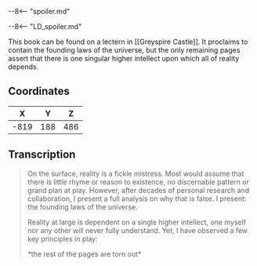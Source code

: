  

--8<-- "spoiler.md"

--8<-- "LD_spoiler.md"

This book can be found on a lectern in [[Greyspire Castle]]. It proclaims to contain the founding laws of the universe, but the only remaining pages assert that there is one singular higher intellect upon which all of reality depends.

## Coordinates
| **X** | **Y** | **Z** |
| :---: | :---: | :---: |
| -819  |  188  |  486  |

## Transcription
> On the surface, reality is a fickle mistress. Most would assume that there is little rhyme or reason to existence, no discernable pattern or grand plan at play. However, after decades of personal research and collaboration, I present a full analysis on why that is false. I present: the founding laws of the universe.
>
> Reality at large is dependent on a single higher intellect, one myself nor any other will never fully understand. Yet, I have observed a few key principles in play:
>
> \*the rest of the pages are torn out*

